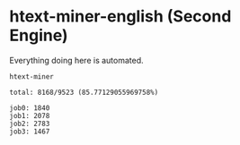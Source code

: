# htext-miner-english (Second Engine)

Everything doing here is automated.

```
htext-miner

total: 8168/9523 (85.77129055969758%)

job0: 1840
job1: 2078
job2: 2783
job3: 1467
```